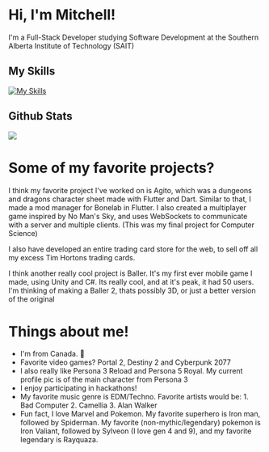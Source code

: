 # Hi, I'm Mitchell!
I'm a Full-Stack Developer studying Software Development at the Southern Alberta Institute of Technology (SAIT)
## My Skills
[![My Skills](https://skillicons.dev/icons?i=js,java,cs,svelte,react,python,netlify,firebase,flutter,dart,dotnet,git,unity,blender,azure,nodejs,bun&theme=dark)](https://skillicons.dev)
## Github Stats
![](https://github-readme-stats.vercel.app/api?username=untold-titan&count_private=true&include_all_commits=true&show_icons=true)

# Some of my favorite projects?
I think my favorite project I've worked on is Agito, which was a dungeons and dragons character sheet made with Flutter and Dart.
Similar to that, I made a mod manager for Bonelab in Flutter.
I also created a multiplayer game inspired by No Man's Sky, and uses WebSockets to communicate with a server and multiple clients. (This was my final project for Computer Science)

I also have developed an entire trading card store for the web, to sell off all my excess Tim Hortons trading cards.

I think another really cool project is Baller. It's my first ever mobile game I made, using Unity and C#. Its really cool, and at it's peak, it had 50 users.
I'm thinking of making a Baller 2, thats possibly 3D, or just a better version of the original

# Things about me!
 - I'm from Canada. 🍁
 - Favorite video games? Portal 2, Destiny 2 and Cyberpunk 2077
 - I also really like Persona 3 Reload and Persona 5 Royal. My current profile pic is of the main character from Persona 3
 - I enjoy participating in hackathons!
 - My favorite music genre is EDM/Techno. Favorite artists would be: 1. Bad Computer 2. Camellia 3. Alan Walker
 - Fun fact, I love Marvel and Pokemon. My favorite superhero is Iron man, followed by Spiderman. My favorite (non-mythic/legendary) pokemon is Iron Valiant, followed by Sylveon (I love gen 4 and 9), and my favorite legendary is Rayquaza.

<!--
**cataclysm-interactive/Cataclysm-Interactive** is a ✨ _special_ ✨ repository because its `README.md` (this file) appears on your GitHub profile.

Here are some ideas to get you started:

- 🔭 I’m currently working on ...
- 🌱 I’m currently learning ...
- 👯 I’m looking to collaborate on ...
- 🤔 I’m looking for help with ...
- 💬 Ask me about ...
- 📫 How to reach me: ...
- 😄 Pronouns: ...
- ⚡ Fun fact: ...
-->
